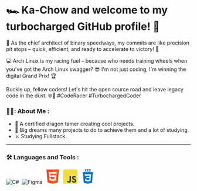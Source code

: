 # 🏎️ Ka-Chow and welcome to my turbocharged GitHub profile! 🚀

🤖 As the chief architect of binary speedways, my commits are like precision pit stops – quick, efficient, and ready to accelerate to victory! 🏁

💻 Arch Linux is my racing fuel – because who needs training wheels when you've got the Arch Linux swagger? 😎 I'm not just coding, I'm winning the digital Grand Prix! 🏆

Buckle up, fellow coders! Let's hit the open source road and leave legacy code in the dust. 🌐💨 #CodeRacer #TurbochargedCoder

### 🦸‍♂️: About Me :

- 🐲 A certified dragon tamer creating cool projects.
- 🔭 Big dreams many projects to do to achieve them and a lot of studying.
- ⚔️ Studying Fullstack.

---

### :hammer_and_wrench: Languages and Tools :

<div>
  <img src="https://seeklogo.com/images/C/c-sharp-c-logo-02F17714BA-seeklogo.com.png"  title="C#" alt="C#" width="40" height="40"/>&nbsp;
  <img src="https://upload.wikimedia.org/wikipedia/commons/a/ad/Figma-1-logo.png" title="Figma" alt="Figma" width="50" height="40"/>&nbsp;
  <img src="https://github.com/devicons/devicon/blob/master/icons/html5/html5-original.svg" title="HTML5" alt="HTML" width="40" height="40"/>&nbsp;
  <img src="https://github.com/devicons/devicon/blob/master/icons/javascript/javascript-original.svg" title="JavaScript" alt="JavaScript" width="40" height="40"/>&nbsp;
  <img src="https://github.com/devicons/devicon/blob/master/icons/css3/css3-plain-wordmark.svg"  title="CSS3" alt="CSS" width="40" height="40"/>&nbsp;
</div>
